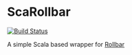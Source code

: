 ScaRollbar
==========
[![Build Status](https://travis-ci.org/daveshah/ScaRollbar.svg?branch=master)](https://travis-ci.org/daveshah/ScaRollbar)  

A simple Scala based wrapper for [Rollbar](https://rollbar.com/)
